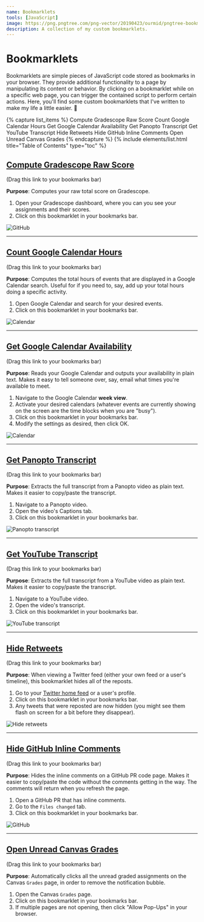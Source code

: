 ```yaml
---
name: Bookmarklets
tools: [JavaScript]
image: https://png.pngtree.com/png-vector/20190423/ourmid/pngtree-bookmark-icon-vector-illustration-in-filled-style-for-any-purpose-png-image_975418.jpg
description: A collection of my custom bookmarklets.
---
```


# Bookmarklets

Bookmarklets are simple pieces of JavaScript code stored as bookmarks in your browser. They provide additional functionality to a page by manipulating its content or behavior. By clicking on a bookmarklet while on a specific web page, you can trigger the contained script to perform certain actions. Here, you'll find some custom bookmarklets that I've written to make my life a little easier. 🙂

{% capture list_items %}
Compute Gradescope Raw Score
Count Google Calendar Hours
Get Google Calendar Availability
Get Panopto Transcript
Get YouTube Transcript
Hide Retweets
Hide GitHub Inline Comments
Open Unread Canvas Grades
{% endcapture %}
{% include elements/list.html title="Table of Contents" type="toc" %}

## [Compute Gradescope Raw Score](javascript:(function()%7B%2F*%0AAdds%20up%20all%20the%20individual%20assignments%20and%20tell%20you%20the%20total%20score.%0A*%2F%0A%0Alet%20totalBeforeSlash%20%3D%200%3B%0Alet%20totalAfterSlash%20%3D%200%3B%0A%0Adocument.querySelectorAll('.submissionStatus--score').forEach((elem)%20%3D%3E%20%7B%0A%0A%09let%20str%20%3D%20elem.innerHTML%3B%0A%20%20%20%20let%20%5BbeforeSlash%2C%20afterSlash%5D%20%3D%20str.split('%20%2F%20')%3B%0A%0A%20%20%20%20%2F%2F%20Convert%20the%20strings%20to%20numbers%0A%20%20%20%20let%20numBeforeSlash%20%3D%20parseFloat(beforeSlash)%3B%0A%20%20%20%20let%20numAfterSlash%20%3D%20parseFloat(afterSlash)%3B%0A%0A%20%20%20%20%2F%2F%20Add%20the%20numbers%20to%20the%20running%20totals%0A%20%20%20%20totalBeforeSlash%20%2B%3D%20numBeforeSlash%3B%0A%20%20%20%20totalAfterSlash%20%2B%3D%20numAfterSlash%3B%0A%7D)%3B%0A%0Alet%20percentage%20%3D%20(totalBeforeSlash%20%2F%20totalAfterSlash)%20*%20100%3B%0Apercentage%20%3D%20Math.round(percentage%20*%20100)%20%2F%20100%3B%20%2F%2F%20Rounding%20to%20two%20decimal%20points%0A%0Alet%20alertMessage%20%3D%20%60The%20total%20is%20%24%7BtotalBeforeSlash%7D%20%2F%20%24%7BtotalAfterSlash%7D%20%3D%20%24%7Bpercentage%7D%25%60%3B%0Aalert(alertMessage)%3B%7D)()%3B)

(Drag this link to your bookmarks bar)

**Purpose**: Computes your raw total score on Gradescope.

1. Open your Gradescope dashboard, where you can you see your assignments and their scores.
1. Click on this bookmarklet in your bookmarks bar.

![GitHub](/assets/projects/bookmarklet-gradescope.gif)

---

## [Count Google Calendar Hours](javascript:(function()%7B%2F*%0ARun%20this%20bookmarklet%20on%20the%20%22search%22%20page%20in%20Google%20Calendar.%0A%0AIt%20will%20detect%20all%20the%20time%20ranges%20on%20the%20page%2C%20and%20add%20up%20the%20total%20hours.%0A*%2F%0A%0Alet%20reg%20%3D%20%2F(%5Cd%2B(%3A%5Cd%2B)%3F(am%7Cpm)%3F)%20%E2%80%93%20(%5Cd%2B(%3A%5Cd%2B)%3F(am%7Cpm))%2F%3B%0Avar%20total%20%3D%200%3B%0A%0Adocument.querySelectorAll('div%5Brole%3Dgridcell%5D').forEach(ele%20%3D%3E%20%7B%0A%09let%20str%20%3D%20ele.innerHTML%3B%0A%09if(reg.test(str))%20%7B%0A%09%09total%20%2B%3D%20durationInHours(str)%3B%0A%09%7D%0A%7D)%3B%0A%0Aalert('The%20total%20time%20on%20this%20search%20page%20is%20'%20%2B%20total%20%2B%20'%20hours!')%3B%0A%0Afunction%20durationInHours(timeRange)%20%7B%0A%0A%20%20%20%20let%20parts%20%3D%20timeRange.split('%20%E2%80%93%20')%3B%0A%20%20%20%20if(parts%5B0%5D.match(%2Fam%7Cpm%2F)%20%3D%3D%3D%20null)%20%7B%0A%20%20%20%20%20%20%20%20let%20period%20%3D%20parts%5B1%5D.match(%2Fam%7Cpm%2F)%3B%0A%20%20%20%20%20%20%20%20parts%5B0%5D%20%2B%3D%20period%5B0%5D%3B%0A%20%20%20%20%7D%0A%0A%20%20%20%20let%20times%20%3D%20parts.map(part%20%3D%3E%20%7B%0A%20%20%20%20%20%20%20%20%0A%20%20%20%20%20%20%20%20let%20timePart%20%3D%20part.match(%2F%5Cd%2B%3A%5Cd%2B%7C%5Cd%2B%2F)%5B0%5D%3B%20%0A%20%20%20%20%20%20%20%20let%20period%20%3D%20part.match(%2Fam%7Cpm%2F)%5B0%5D%3B%20%0A%0A%20%20%20%20%20%20%20%20let%20%5Bhour%2C%20minute%5D%20%3D%20timePart.includes('%3A')%20%3F%20timePart.split('%3A')%20%3A%20%5BtimePart%2C%20'00'%5D%3B%0A%20%20%20%20%20%20%20%20hour%20%3D%20parseInt(hour)%3B%0A%20%20%20%20%20%20%20%20minute%20%3D%20parseInt(minute)%3B%0A%0A%20%20%20%20%20%20%20%20if(period%20%3D%3D%3D%20'pm'%20%26%26%20hour%20!%3D%3D%2012)%20%7B%0A%20%20%20%20%20%20%20%20%20%20%20%20hour%20%2B%3D%2012%3B%0A%20%20%20%20%20%20%20%20%7D%0A%0A%20%20%20%20%20%20%20%20if(period%20%3D%3D%3D%20'am'%20%26%26%20hour%20%3D%3D%3D%2012)%20%7B%0A%20%20%20%20%20%20%20%20%20%20%20%20hour%20%3D%200%3B%0A%20%20%20%20%20%20%20%20%7D%0A%0A%20%20%20%20%20%20%20%20return%20hour%20%2B%20minute%20%2F%2060%3B%0A%20%20%20%20%7D)%3B%0A%0A%20%20%20%20let%20duration%20%3D%20times%5B1%5D%20-%20times%5B0%5D%3B%0A%20%20%20%20if(duration%20%3C%200)%20%7B%0A%20%20%20%20%20%20%20%20%2F%2F%20If%20the%20end%20time%20is%20before%20the%20start%20time%2C%20it%20means%20the%20time%20range%20crosses%20midnight.%0A%20%20%20%20%20%20%20%20%2F%2F%20Add%2024%20to%20the%20duration%20to%20correct%20this.%0A%20%20%20%20%20%20%20%20duration%20%2B%3D%2024%3B%0A%20%20%20%20%7D%0A%0A%20%20%20%20return%20duration%3B%0A%7D%7D)()%3B)

(Drag this link to your bookmarks bar)

**Purpose**: Computes the total hours of events that are displayed in a Google Calendar search. Useful for if you need to, say, add up your total hours doing a specific activity.

1. Open Google Calendar and search for your desired events.
1. Click on this bookmarklet in your bookmarks bar.

![Calendar](/assets/projects/bookmarklet-gcal-hours.gif)

---

## [Get Google Calendar Availability](javascript:(function()%7B%2F%2F%20Default%20settings%0Alet%20START_CONSTRAINT%20%3D%208%3B%20%20%20%2F%2F%20Earliest%20hour%20(e.g.%208%20%3D%208am)%0Alet%20END_CONSTRAINT%20%3D%2020%3B%20%20%20%20%2F%2F%20Latest%20hour%20(e.g.%2020%20%3D%208pm)%0Alet%20MIN_FREE_TIME%20%3D%2030%3B%20%20%20%20%20%2F%2F%20Minimum%20duration%20of%20a%20free%20block%20in%20minutes%0Alet%20BUFFER_MINUTES%20%3D%2015%3B%20%20%20%20%2F%2F%20Buffer%20time%20added%20before%20and%20after%20each%20event%20in%20minutes%0A%0A%2F%2F%20Prompt%20for%20user-defined%20settings%0Alet%20userInput%20%3D%20prompt(%0A%20%20%20%20%22SETTINGS%3A%5CnEarliest%20hour%20(e.g.%208%3D8am)%2C%20Latest%20hour%20(e.g.%2020%3D8pm)%2C%20Min%20free%20block%20(minutes)%2C%20Buffer%20around%20events%20(minutes)%22%2C%0A%20%20%20%20%60%24%7BSTART_CONSTRAINT%7D%2C%24%7BEND_CONSTRAINT%7D%2C%24%7BMIN_FREE_TIME%7D%2C%24%7BBUFFER_MINUTES%7D%60%0A)%3B%0A%0Aif%20(userInput)%20%7B%0A%20%20%20%20%5BSTART_CONSTRAINT%2C%20END_CONSTRAINT%2C%20MIN_FREE_TIME%2C%20BUFFER_MINUTES%5D%20%3D%20userInput.split('%2C').map(Number)%3B%0A%7D%0A%0A%2F%2F%20Event%20class%20representing%20a%20time%20interval%0Aclass%20Event%20%7B%0A%20%20%20%20constructor(start%2C%20end)%20%7B%0A%20%20%20%20%20%20%20%20this.start%20%3D%20start%3B%0A%20%20%20%20%20%20%20%20this.end%20%3D%20end%3B%0A%20%20%20%20%7D%0A%7D%0A%0A%2F**%0A%20*%20Parses%20a%20Google%20Calendar%20event%20string%20to%20an%20Event%20object.%0A%20*%20%40param%20%7Bstring%7D%20text%20-%20The%20text%20content%20of%20the%20calendar%20event%20div.%0A%20*%20%40returns%20%7BEvent%7Cnull%7D%20Parsed%20event%20or%20null%20if%20invalid.%0A%20*%2F%0Afunction%20parseTimeString(text)%20%7B%0A%0A%20%20%20%20const%20times%20%3D%20text.match(%2F%5Cd%2B(%3A%5Cd%2B)%3F(am%7Cpm)%2Fgi)%3B%0A%20%20%20%20const%20date%20%3D%20text.match(%2F%5CS%2B%20%5Cd%7B1%2C2%7D%2C%20%5Cd%7B4%7D%24%2Fg)%3F.%5B0%5D%3B%0A%20%20%20%20if%20(!times%20%7C%7C%20!date)%20return%20null%3B%0A%0A%20%20%20%20const%20start%20%3D%20new%20Date(%60%24%7Bdate%7D%20%24%7BconvertTo24h(times%5B0%5D)%7D%60)%3B%0A%20%20%20%20const%20end%20%3D%20new%20Date(%60%24%7Bdate%7D%20%24%7BconvertTo24h(times%5B1%5D%20%7C%7C%20times%5B0%5D)%7D%60)%3B%0A%20%20%20%20return%20end%20%3E%20start%20%3F%20new%20Event(start%2C%20end)%20%3A%20null%3B%0A%7D%0A%0A%2F**%0A%20*%20Converts%20a%2012-hour%20time%20string%20to%2024-hour%20format.%0A%20*%20%40param%20%7Bstring%7D%20timeStr%20-%20Time%20string%20like%20%221%3A30pm%22%20or%20%2212am%22.%0A%20*%20%40returns%20%7Bstring%7D%2024-hour%20formatted%20time%20(e.g.%2C%20%2213%3A30%22).%0A%20*%2F%0Afunction%20convertTo24h(timeStr)%20%7B%0A%20%20%20%20let%20%5Btime%2C%20period%5D%20%3D%20timeStr.toLowerCase().split(%2F(am%7Cpm)%2F)%3B%0A%20%20%20%20let%20%5Bh%2C%20m%5D%20%3D%20time.split('%3A').map(Number)%3B%0A%20%20%20%20if%20(!m)%20m%20%3D%200%3B%0A%20%20%20%20if%20(period%20%3D%3D%3D%20'pm'%20%26%26%20h%20!%3D%3D%2012)%20h%20%2B%3D%2012%3B%0A%20%20%20%20if%20(period%20%3D%3D%3D%20'am'%20%26%26%20h%20%3D%3D%3D%2012)%20h%20%3D%200%3B%0A%20%20%20%20return%20%60%24%7Bh.toString().padStart(2%2C%20'0')%7D%3A%24%7Bm.toString().padStart(2%2C%20'0')%7D%60%3B%0A%7D%0A%0A%2F**%0A%20*%20Extracts%20direct%20text%20(not%20children)%20from%20an%20HTML%20element.%0A%20*%20%40param%20%7BElement%7D%20el%20-%20The%20HTML%20element.%0A%20*%20%40returns%20%7Bstring%7D%20Concatenated%20text%20content.%0A%20*%2F%0Afunction%20getTextContent(el)%20%7B%0A%20%20%20%20return%20Array.from(el.childNodes)%0A%20%20%20%20%20%20%20%20.filter(n%20%3D%3E%20n.nodeType%20%3D%3D%3D%20Node.TEXT_NODE)%0A%20%20%20%20%20%20%20%20.map(n%20%3D%3E%20n.textContent.trim())%0A%20%20%20%20%20%20%20%20.join('')%3B%0A%7D%0A%0A%2F**%0A%20*%20Subtracts%20a%20time%20block%20from%20an%20array%20of%20available%20intervals.%0A%20*%20%40param%20%7BEvent%5B%5D%7D%20available%20-%20List%20of%20currently%20available%20time%20blocks.%0A%20*%20%40param%20%7BEvent%7D%20block%20-%20Time%20block%20to%20subtract.%0A%20*%20%40returns%20%7BEvent%5B%5D%7D%20Updated%20list%20of%20available%20blocks.%0A%20*%2F%0Afunction%20subtractIntervals(available%2C%20block)%20%7B%0A%0A%20%20%20%20const%20result%20%3D%20%5B%5D%3B%0A%0A%20%20%20%20for%20(let%20interval%20of%20available)%20%7B%0A%0A%20%20%20%20%20%20%20%20if%20(block.end%20%3C%3D%20interval.start%20%7C%7C%20block.start%20%3E%3D%20interval.end)%20%7B%0A%20%20%20%20%20%20%20%20%20%20%20%20result.push(interval)%3B%0A%20%20%20%20%20%20%20%20%20%20%20%20continue%3B%0A%20%20%20%20%20%20%20%20%7D%0A%0A%20%20%20%20%20%20%20%20if%20(block.start%20%3E%20interval.start)%0A%20%20%20%20%20%20%20%20%20%20%20%20result.push(new%20Event(interval.start%2C%20block.start))%3B%0A%0A%20%20%20%20%20%20%20%20if%20(block.end%20%3C%20interval.end)%0A%20%20%20%20%20%20%20%20%20%20%20%20result.push(new%20Event(block.end%2C%20interval.end))%3B%0A%20%20%20%20%7D%0A%0A%20%20%20%20return%20result%3B%0A%7D%0A%0A%2F**%0A%20*%20Generates%20one%20full%20block%20per%20day%20between%20START%20and%20END%20constraints.%0A%20*%20%40param%20%7BDate%7D%20startDate%20-%20The%20first%20day%20to%20consider.%0A%20*%20%40param%20%7Bnumber%7D%20days%20-%20Number%20of%20days%20to%20generate.%0A%20*%20%40returns%20%7BEvent%5B%5D%7D%20Array%20of%20full-day%20availability%20blocks.%0A%20*%2F%0Afunction%20getInitialFreeBlocks(startDate%2C%20days)%20%7B%0A%0A%20%20%20%20const%20blocks%20%3D%20%5B%5D%3B%0A%0A%20%20%20%20for%20(let%20i%20%3D%200%3B%20i%20%3C%20days%3B%20i%2B%2B)%20%7B%0A%20%20%20%20%20%20%20%20const%20day%20%3D%20new%20Date(startDate)%3B%0A%20%20%20%20%20%20%20%20day.setDate(day.getDate()%20%2B%20i)%3B%0A%20%20%20%20%20%20%20%20const%20start%20%3D%20new%20Date(day)%3B%0A%20%20%20%20%20%20%20%20const%20end%20%3D%20new%20Date(day)%3B%0A%20%20%20%20%20%20%20%20start.setHours(START_CONSTRAINT%2C%200%2C%200%2C%200)%3B%0A%20%20%20%20%20%20%20%20end.setHours(END_CONSTRAINT%2C%200%2C%200%2C%200)%3B%0A%20%20%20%20%20%20%20%20blocks.push(new%20Event(start%2C%20end))%3B%0A%20%20%20%20%7D%0A%0A%20%20%20%20return%20blocks%3B%0A%7D%0A%0A%2F**%0A%20*%20Expands%20an%20event%20block%20with%20buffer%20on%20both%20sides.%0A%20*%20%40param%20%7BEvent%7D%20event%20-%20The%20original%20event.%0A%20*%20%40param%20%7Bnumber%7D%20bufferMinutes%20-%20Buffer%20in%20minutes.%0A%20*%20%40returns%20%7BEvent%7D%20Buffered%20event%20block.%0A%20*%2F%0Afunction%20applyBuffer(event%2C%20bufferMinutes)%20%7B%0A%20%20%20%20const%20bufferedStart%20%3D%20new%20Date(event.start)%3B%0A%20%20%20%20const%20bufferedEnd%20%3D%20new%20Date(event.end)%3B%0A%20%20%20%20bufferedStart.setMinutes(bufferedStart.getMinutes()%20-%20bufferMinutes)%3B%0A%20%20%20%20bufferedEnd.setMinutes(bufferedEnd.getMinutes()%20%2B%20bufferMinutes)%3B%0A%20%20%20%20return%20new%20Event(bufferedStart%2C%20bufferedEnd)%3B%0A%7D%0A%0A%2F**%0A%20*%20Formats%20the%20list%20of%20free%20blocks%20by%20date%20for%20display.%0A%20*%20%40param%20%7BEvent%5B%5D%7D%20freeBlocks%20-%20Available%20free%20time%20blocks.%0A%20*%20%40returns%20%7Bstring%7D%20Formatted%20summary%20of%20free%20time.%0A%20*%2F%0Afunction%20formatFreeTime(freeBlocks)%20%7B%0A%0A%20%20%20%20const%20byDay%20%3D%20%7B%7D%3B%0A%0A%20%20%20%20for%20(let%20block%20of%20freeBlocks)%20%7B%0A%20%20%20%20%20%20%20%20const%20date%20%3D%20block.start.toLocaleDateString('en-US'%2C%20%7B%0A%20%20%20%20%20%20%20%20%20%20%20%20weekday%3A%20'short'%2C%0A%20%20%20%20%20%20%20%20%20%20%20%20month%3A%20'long'%2C%0A%20%20%20%20%20%20%20%20%20%20%20%20day%3A%20'numeric'%0A%20%20%20%20%20%20%20%20%7D)%3B%0A%20%20%20%20%20%20%20%20const%20start%20%3D%20block.start.toLocaleTimeString('en-US'%2C%20%7B%0A%20%20%20%20%20%20%20%20%20%20%20%20hour%3A%20'numeric'%2C%0A%20%20%20%20%20%20%20%20%20%20%20%20minute%3A%20'2-digit'%0A%20%20%20%20%20%20%20%20%7D).toLowerCase()%3B%0A%20%20%20%20%20%20%20%20const%20end%20%3D%20block.end.toLocaleTimeString('en-US'%2C%20%7B%0A%20%20%20%20%20%20%20%20%20%20%20%20hour%3A%20'numeric'%2C%0A%20%20%20%20%20%20%20%20%20%20%20%20minute%3A%20'2-digit'%0A%20%20%20%20%20%20%20%20%7D).toLowerCase()%3B%0A%20%20%20%20%20%20%20%20byDay%5Bdate%5D%20%3D%20byDay%5Bdate%5D%20%7C%7C%20%5B%5D%3B%0A%20%20%20%20%20%20%20%20byDay%5Bdate%5D.push(%60%24%7Bstart%7D%E2%80%93%24%7Bend%7D%60)%3B%0A%20%20%20%20%7D%0A%0A%20%20%20%20let%20out%20%3D%20'Availability%3A%5Cn%5Cn'%3B%0A%0A%20%20%20%20for%20(let%20%5Bdate%2C%20blocks%5D%20of%20Object.entries(byDay))%20%7B%0A%20%20%20%20%20%20%20%20out%20%2B%3D%20%60%24%7Bdate%7D%5Cn%24%7Bblocks.join('%5Cn')%20%7C%7C%20'n%2Fa'%7D%5Cn%5Cn%60%3B%0A%20%20%20%20%7D%0A%0A%20%20%20%20return%20out%3B%0A%7D%0A%0A%2F%2F%20MAIN%20EXECUTION%0A%0A%2F%2F%20Parse%20visible%20calendar%20events%0Aconst%20eventDivs%20%3D%20document.querySelectorAll('div%5Brole%3D%22gridcell%22%5D%20%3E%20div%20%3E%20div%5Brole%3D%22button%22%5D%20%3E%20div')%3B%0Aconst%20events%20%3D%20Array.from(eventDivs)%0A%20%20%20%20.map(div%20%3D%3E%20parseTimeString(getTextContent(div)))%0A%20%20%20%20.filter(Boolean)%3B%0A%0A%2F%2F%20Extract%20visible%20date%20range%20from%20page%20header%0Aconst%20header%20%3D%20document.querySelector('div%5Brole%3D%22main%22%5D%20%3E%20h1')%3B%0Aconst%20ariaLabel%20%3D%20header%3F.getAttribute('aria-label')%20%7C%7C%20''%3B%0Alet%20startDate%20%3D%20null%3B%0Alet%20numberOfDays%20%3D%207%3B%0A%0Aconst%20match%20%3D%20ariaLabel.match(%2F(%5Cd%2B)%20days%2C%20starting%20(%5BA-Za-z%5D%2B%2C%20.%2B%3F)%2C%20%5Cd%2B%20events%2F)%3B%0Aif%20(match)%20%7B%0A%20%20%20%20numberOfDays%20%3D%20parseInt(match%5B1%5D%2C%2010)%3B%0A%20%20%20%20startDate%20%3D%20new%20Date(match%5B2%5D)%3B%0A%7D%20else%20%7B%0A%20%20%20%20const%20weekMatch%20%3D%20ariaLabel.match(%2FWeek%20of%20(%5BA-Za-z%5D%2B%20%5Cd%7B1%2C2%7D%2C%20%5Cd%7B4%7D)%2C%20%5Cd%2B%20events%2F)%3B%0A%20%20%20%20if%20(weekMatch)%20%7B%0A%20%20%20%20%20%20%20%20startDate%20%3D%20new%20Date(weekMatch%5B1%5D)%3B%0A%20%20%20%20%20%20%20%20numberOfDays%20%3D%207%3B%0A%20%20%20%20%7D%0A%7D%0A%0Aif%20(!startDate)%20%7B%0A%20%20%20%20alert(%22Could%20not%20determine%20visible%20date%20range.%22)%3B%0A%20%20%20%20throw%20new%20Error(%22Missing%20startDate%22)%3B%0A%7D%0A%0A%2F%2F%20Step%201%3A%20Start%20with%20full%20availability%20per%20day%0Alet%20freeBlocks%20%3D%20getInitialFreeBlocks(startDate%2C%20numberOfDays)%3B%0A%0A%2F%2F%20Step%202%3A%20Subtract%20out%20each%20buffered%20event%20from%20availability%0Afor%20(const%20event%20of%20events)%20%7B%0A%20%20%20%20const%20bufferedEvent%20%3D%20applyBuffer(event%2C%20BUFFER_MINUTES)%3B%0A%20%20%20%20freeBlocks%20%3D%20subtractIntervals(freeBlocks%2C%20bufferedEvent)%3B%0A%7D%0A%0A%2F%2F%20Step%203%3A%20Filter%20out%20short%20blocks%0AfreeBlocks%20%3D%20freeBlocks.filter(b%20%3D%3E%20(b.end%20-%20b.start)%20%3E%3D%20MIN_FREE_TIME%20*%2060%20*%201000)%3B%0A%0A%2F%2F%20Step%204%3A%20Format%20and%20display%20the%20availability%0Aconst%20availabilityText%20%3D%20formatFreeTime(freeBlocks)%3B%0A%0Alet%20displayDiv%20%3D%20document.getElementById('computed-availability')%3B%0Aif%20(!displayDiv)%20%7B%0A%20%20%20%20displayDiv%20%3D%20document.createElement('div')%3B%0A%20%20%20%20displayDiv.id%20%3D%20'computed-availability'%3B%0A%20%20%20%20displayDiv.style.whiteSpace%20%3D%20'pre-wrap'%3B%0A%20%20%20%20displayDiv.style.padding%20%3D%20'10px'%3B%0A%20%20%20%20displayDiv.style.marginBottom%20%3D%20'20px'%3B%0A%20%20%20%20displayDiv.style.backgroundColor%20%3D%20'%23f9f9f9'%3B%0A%20%20%20%20const%20target%20%3D%20document.getElementById('drawerMiniMonthNavigator')%3B%0A%20%20%20%20if%20(target)%20target.parentNode.insertBefore(displayDiv%2C%20target)%3B%0A%7D%0A%0AdisplayDiv.textContent%20%3D%20availabilityText%3B%7D)()%3B)

(Drag this link to your bookmarks bar)

**Purpose**: Reads your Google Calendar and outputs your availability in plain text. Makes it easy to tell someone over, say, email what times you're available to meet.

1. Navigate to the Google Calendar **week view**.
1. Activate your desired calendars (whatever events are currently showing on the screen are the time blocks when you are "busy").
1. Click on this bookmarklet in your bookmarks bar.
1. Modify the settings as desired, then click OK.

![Calendar](/assets/projects/bookmarklet-gcal-availability.gif)

---

## [Get Panopto Transcript](javascript:(function()%7B%2F**%0A%20*%20Go%20to%20a%20Panopto%20video.%0A%20*%20Click%20the%20%22Captions%22%20button.%0A%20*%20Run%20this%20bookmarklet.%0A%20*%20It%20will%20open%20a%20new%20tab%20with%20the%20transcript.%0A%20*%2F%0A%0Alet%20rows%20%3D%20document.querySelectorAll(%22div.index-event-row%22)%3B%0Alet%20transcript%20%3D%20%22%22%3B%0A%0Arows.forEach((row)%20%3D%3E%20%7B%0A%0A%20%20%20%20if%20(!row.querySelector('div%5Baria-label%3D%22User%20Created%20Transcript%22%5D'))%20%7B%0A%20%20%20%20%20%20%20%20return%3B%0A%20%20%20%20%7D%0A%0A%20%20%20%20let%20captionSpan%20%3D%20row.querySelector(%22div.event-text%20%3E%20span%22)%3B%0A%20%20%20%20if%20(captionSpan)%20%7B%0A%20%20%20%20%20%20%20%20transcript%20%2B%3D%20captionSpan.innerHTML.trim()%20%2B%20%22%20%22%3B%0A%20%20%20%20%7D%0A%7D)%3B%0A%0Atranscript%20%3D%20transcript.replace(%2F%5Cn%2Fg%2C%20%22%20%22).trim()%3B%0A%0Alet%20htmlContent%20%3D%20%60%0A%3Chtml%3E%0A%3Chead%3E%0A%20%20%20%20%3Ctitle%3ETranscript%3C%2Ftitle%3E%0A%3C%2Fhead%3E%0A%3Cbody%3E%0A%20%20%20%20%3Cdiv%20style%3D%22white-space%3A%20pre-wrap%3B%22%3E%24%7Btranscript%7D%3C%2Fdiv%3E%0A%3C%2Fbody%3E%0A%3C%2Fhtml%3E%60%3B%0A%0Alet%20blob%20%3D%20new%20Blob(%5BhtmlContent%5D%2C%20%7B%20type%3A%20'text%2Fhtml'%20%7D)%3B%0Alet%20url%20%3D%20URL.createObjectURL(blob)%3B%0Awindow.open(url%2C%20%22_blank%22)%3B%7D)()%3B)

(Drag this link to your bookmarks bar)

**Purpose**: Extracts the full transcript from a Panopto video as plain text. Makes it easier to copy/paste the transcript.

1. Navigate to a Panopto video.
1. Open the video's Captions tab.
1. Click on this bookmarklet in your bookmarks bar.

![Panopto transcript](/assets/projects/bookmarklet-panopto-transcript.gif)

---

## [Get YouTube Transcript](javascript:(function()%7B%2F**%0A%20*%20Go%20to%20a%20YouTube%20video.%0A%20*%20Click%20the%20%22Show%20transcript%22%20button.%0A%20*%20Run%20this%20bookmarklet.%0A%20*%20It%20will%20open%20a%20new%20tab%20with%20the%20transcript.%0A%20*%2F%0A%0Alet%20elements%20%3D%20document.querySelectorAll('yt-formatted-string.segment-text.style-scope.ytd-transcript-segment-renderer')%3B%0Alet%20transcript%20%3D%20%22%22%3B%0A%0Aelements.forEach((elem)%20%3D%3E%20%7B%0A%20%20%20%20transcript%20%2B%3D%20elem.innerHTML%20%2B%20%22%20%22%3B%0A%7D)%3B%0A%0Atranscript%20%3D%20transcript.replace(%2F%5Cn%2Fg%2C%20%22%20%22).trim()%3B%0A%0Alet%20htmlContent%20%3D%20%60%0A%3Chtml%3E%0A%3Chead%3E%0A%20%20%20%20%3Ctitle%3ETranscript%3C%2Ftitle%3E%0A%3C%2Fhead%3E%0A%3Cbody%3E%0A%20%20%20%20%3Cdiv%20style%3D%22white-space%3A%20pre-wrap%3B%22%3E%24%7Btranscript%7D%3C%2Fdiv%3E%0A%3C%2Fbody%3E%0A%3C%2Fhtml%3E%60%3B%0A%0Alet%20blob%20%3D%20new%20Blob(%5BhtmlContent%5D%2C%20%7B%20type%3A%20'text%2Fhtml'%20%7D)%3B%0Alet%20url%20%3D%20URL.createObjectURL(blob)%3B%0Awindow.open(url%2C%20%22_blank%22)%3B%7D)()%3B)

(Drag this link to your bookmarks bar)

**Purpose**: Extracts the full transcript from a YouTube video as plain text. Makes it easier to copy/paste the transcript.

1. Navigate to a YouTube video.
1. Open the video's transcript.
1. Click on this bookmarklet in your bookmarks bar.

![YouTube transcript](/assets/projects/bookmarklet-youtube-transcript.gif)

---

## [Hide Retweets](javascript:(function()%7B%2F**%0A%20*%20Continuously%20checks%20the%20page%20for%20any%20reposted%20tweets%2C%20and%20hides%20them.%0A%20*%2F%0A%0Afunction%20hideRetweetDivs()%20%7B%0A%0A%20%20%20%20var%20elems%20%3D%20document.querySelectorAll('div%5Bdata-testid%3D%22cellInnerDiv%22%5D')%3B%0A%0A%20%20%20%20Array.from(elems).forEach((elem)%20%3D%3E%20%7B%0A%20%20%20%20%20%20%20%20if%20(elem.textContent.includes('reposted'))%20%7B%0A%20%20%20%20%20%20%20%20%20%20%20%20elem.style.display%20%3D%20'none'%3B%3B%0A%20%20%20%20%20%20%20%20%7D%0A%20%20%20%20%7D)%0A%7D%0A%0AsetInterval(hideRetweetDivs%2C%201E3)%3B%7D)()%3B)

(Drag this link to your bookmarks bar)

**Purpose**: When viewing a Twitter feed (either your own feed or a user's timeline), this bookmarklet hides all of the reposts.

1. Go to your [Twitter home feed](https://twitter.com/home) or a user's profile.
1. Click on this bookmarklet in your bookmarks bar.
1. Any tweets that were reposted are now hidden (you might see them flash on screen for a bit before they disappear).

![Hide retweets](/assets/projects/bookmarklet-hide-retweets.gif)

---

## [Hide GitHub Inline Comments](javascript:(function()%7B%2F**%0A%20*%20Run%20this%20bookmarklet%20on%20a%20GitHub%20code%20page.%20It%20will%20remove%20all%20of%20the%20inline%20comments%2C%20making%20it%20easier%20to%20copy%2Fpaste.%0A%20*%2F%0A%0Avar%20elements%20%3D%20document.querySelectorAll('.inline-comments')%3B%0Aelements.forEach((elem)%20%3D%3E%20%7B%0A%20%20%20%20elem.parentNode.removeChild(elem)%3B%0A%7D)%7D)()%3B)

(Drag this link to your bookmarks bar)

**Purpose**: Hides the inline comments on a GitHub PR code page. Makes it easier to copy/paste the code without the comments getting in the way. The comments will return when you refresh the page.

1. Open a GitHub PR that has inline comments.
1. Go to the `Files changed` tab.
1. Click on this bookmarklet in your bookmarks bar.

![GitHub](/assets/projects/bookmarklet-hide-github.gif)

---

## [Open Unread Canvas Grades](javascript:(function()%7B%2F*%0AFinds%20all%20unread%20grade%20notifications%20on%20Canvas%20Grades%20page%20and%20opens%20each%20associated%20assignment%20in%20a%20new%20tab.%20Make%20sure%20to%20click%20%22allow%20pop-ups%22%20when%20you%20run%20this.%0A*%2F%0A%0Adocument.querySelectorAll(%22span.unread_dot.grade_dot%22).forEach((dot)%20%3D%3E%20%7B%0A%0A%20%20%20%20let%20parent%20%3D%20dot%3B%0A%0A%20%20%20%20for%20(let%20i%20%3D%200%3B%20i%20%3C%204%3B%20i%2B%2B)%20%7B%0A%20%20%20%20%20%20%20%20if%20(parent.parentElement)%20%7B%0A%20%20%20%20%20%20%20%20%20%20%20%20parent%20%3D%20parent.parentElement%3B%0A%20%20%20%20%20%20%20%20%7D%0A%20%20%20%20%7D%0A%0A%20%20%20%20let%20titleElem%20%3D%20parent.querySelector(%22.title%22)%3B%0A%20%20%20%20if%20(titleElem)%20%7B%0A%20%20%20%20%20%20%20%20let%20link%20%3D%20titleElem.querySelector(%22a%22)%3B%0A%20%20%20%20%20%20%20%20if%20(link%20%26%26%20link.href)%20%7B%0A%20%20%20%20%20%20%20%20%20%20%20%20window.open(link.href%2C%20%22_blank%22)%3B%0A%20%20%20%20%20%20%20%20%7D%0A%20%20%20%20%7D%0A%7D)%3B%7D)()%3B)

(Drag this link to your bookmarks bar)

**Purpose**: Automatically clicks all the unread graded assignments on the Canvas `Grades` page, in order to remove the notification bubble.

1. Open the Canvas `Grades` page.
1. Click on this bookmarklet in your bookmarks bar.
1. If multiple pages are not opening, then click "Allow Pop-Ups" in your browser.
